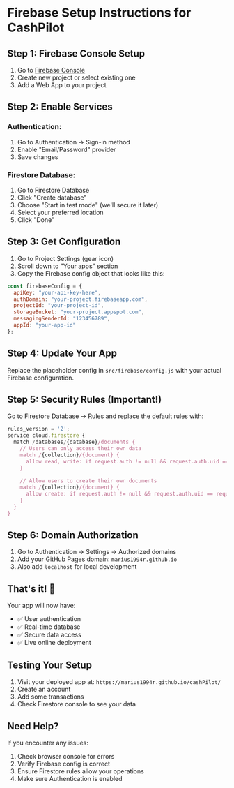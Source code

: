 # Firebase Setup Instructions for CashPilot

## Step 1: Firebase Console Setup

1. Go to [Firebase Console](https://console.firebase.google.com/)
2. Create new project or select existing one
3. Add a Web App to your project

## Step 2: Enable Services

### Authentication:
1. Go to Authentication → Sign-in method
2. Enable "Email/Password" provider
3. Save changes

### Firestore Database:
1. Go to Firestore Database
2. Click "Create database"
3. Choose "Start in test mode" (we'll secure it later)
4. Select your preferred location
5. Click "Done"

## Step 3: Get Configuration

1. Go to Project Settings (gear icon)
2. Scroll down to "Your apps" section
3. Copy the Firebase config object that looks like this:

```javascript
const firebaseConfig = {
  apiKey: "your-api-key-here",
  authDomain: "your-project.firebaseapp.com",
  projectId: "your-project-id",
  storageBucket: "your-project.appspot.com",
  messagingSenderId: "123456789",
  appId: "your-app-id"
};
```

## Step 4: Update Your App

Replace the placeholder config in `src/firebase/config.js` with your actual Firebase configuration.

## Step 5: Security Rules (Important!)

Go to Firestore Database → Rules and replace the default rules with:

```javascript
rules_version = '2';
service cloud.firestore {
  match /databases/{database}/documents {
    // Users can only access their own data
    match /{collection}/{document} {
      allow read, write: if request.auth != null && request.auth.uid == resource.data.userId;
    }
    
    // Allow users to create their own documents
    match /{collection}/{document} {
      allow create: if request.auth != null && request.auth.uid == request.resource.data.userId;
    }
  }
}
```

## Step 6: Domain Authorization

1. Go to Authentication → Settings → Authorized domains
2. Add your GitHub Pages domain: `marius1994r.github.io`
3. Also add `localhost` for local development

## That's it! 🎉

Your app will now have:
- ✅ User authentication
- ✅ Real-time database
- ✅ Secure data access
- ✅ Live online deployment

## Testing Your Setup

1. Visit your deployed app at: `https://marius1994r.github.io/cashPilot/`
2. Create an account
3. Add some transactions
4. Check Firestore console to see your data

## Need Help?

If you encounter any issues:
1. Check browser console for errors
2. Verify Firebase config is correct
3. Ensure Firestore rules allow your operations
4. Make sure Authentication is enabled